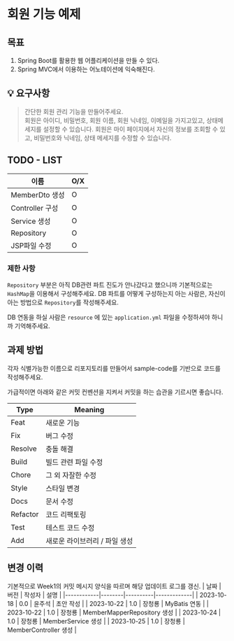
# 회원 기능 예제

## 목표

1. Spring Boot를 활용한 웹 어플리케이션을 만들 수 있다.
2. Spring MVC에서 이용하는 어노테이션에 익숙해진다.

## 💡 요구사항

> 간단한 회원 관리 기능을 만들어주세요. <br>
회원은 아이디, 비밀번호, 회원 이름, 회원 닉네임, 이메일을 가지고있고, 상태메세지를 설정할 수 있습니다.
회원은 마이 페이지에서 자신의 정보를 조회할 수 있고, 비밀번호와 닉네임, 상태 메세지를 수정할 수 있습니다.


## TODO - LIST

|이름 | O/X |
|---|-----|
| MemberDto 생성| O   |
| Controller 구성 | O   |
|Service 생성 | O   |
| Repository | O   |
| JSP파일 수정 | O   |


### 제한 사항
`Repository` 부분은 아직 DB관련 파트 진도가 안나갔다고 했으니까 기본적으로는 `HashMap`을 이용해서 구성해주세요.
DB 파트를 어떻게 구성하는지 아는 사람은, 자신이 아는 방법으로 `Repository`를 작성해주세요.

DB 연동을 하실 사람은 `resource` 에 있는 `application.yml` 파일을 수정하셔야 하니까 기억해주세요.

## 과제 방법

각자 식별가능한 이름으로 리포지토리를 만들어서 sample-code를 기반으로 코드를 작성해주세요.

가급적이면 아래와 같은 커밋 컨벤션을 지켜서 커밋을 하는 습관을 기르시면 좋습니다.

  | **Type** | **Meaning** |
  | -------- | ------|
  | Feat    | 새로운 기능 |
  | Fix     | 버그 수정 |
  | Resolve | 충돌 해결 |
  | Build   | 빌드 관련 파일 수정 |
  | Chore   | 그 외 자잘한 수정 |
  | Style   | 스타일 변경 |
  | Docs    | 문서 수정 |
  | Refactor| 코드 리팩토링 |
  | Test    | 테스트 코드 수정 |
  | Add     | 새로운 라이브러리 / 파일 생성 |


## 변경 이력
기본적으로 Week1의 커밋 메시지 양식을 따르며 해당 업데이트 로그를 갱신.
| 날짜       | 버전   | 작성자   | 설명        |
|------------|--------|----------|-------------|
| 2023-10-18 | 0.0    | 윤주석  | 초안 작성   |
| 2023-10-22 | 1.0    | 장청룡  | MyBatis 연동 |
| 2023-10-22 | 1.0    | 장청룡  | MemberMapperRepository 생성 |
| 2023-10-24 | 1.0    | 장청룡  | MemberService 생성 |
| 2023-10-25 | 1.0    | 장청룡  | MemberController 생성 |
